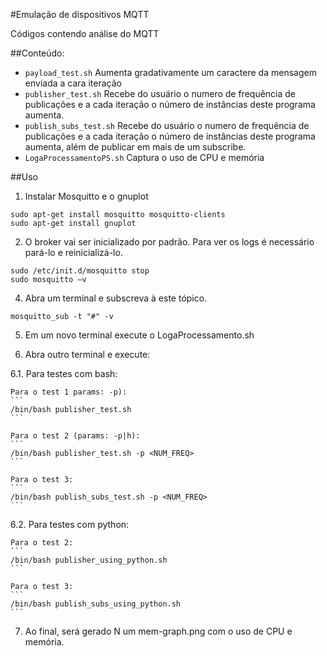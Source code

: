 #Emulação de dispositivos MQTT

Códigos contendo análise do MQTT

##Conteúdo:

- `payload_test.sh` Aumenta gradativamente um caractere da mensagem enviada a cara iteração
- `publisher_test.sh` Recebe do usuário o numero de frequência de publicações e a cada iteração o número de instâncias deste programa aumenta.
- `publish_subs_test.sh` Recebe do usuário o numero de frequência de publicações e a cada iteração o número de instâncias deste programa aumenta, além de publicar em mais de um subscribe.
- `LogaProcessamentoPS.sh` Captura o uso de CPU e memória


##Uso

1. Instalar  Mosquitto e o gnuplot
```
sudo apt-get install mosquitto mosquitto-clients
sudo apt-get install gnuplot
```

2. O broker vai ser inicializado por padrão.  Para ver os logs é necessário
pará-lo e reinicializá-lo.

```
sudo /etc/init.d/mosquitto stop
sudo mosquitto –v
```

4. Abra um terminal e subscreva à este tópico.

```
mosquitto_sub -t "#" -v
```

5. Em um novo terminal execute o LogaProcessamento.sh

6. Abra outro terminal e execute:

  6.1. Para testes com bash:

    Para o test 1 params: -p):
    ```
    /bin/bash publisher_test.sh
    ```

    Para o test 2 (params: -p|h):
    ```
    /bin/bash publisher_test.sh -p <NUM_FREQ>
    ```

    Para o test 3:
    ```
    /bin/bash publish_subs_test.sh -p <NUM_FREQ>
    ```

  6.2. Para testes com python:

    Para o test 2:
    ```
    /bin/bash publisher_using_python.sh
    ```

    Para o test 3:
    ```
    /bin/bash publish_subs_using_python.sh
    ```

7. Ao final, será gerado N um mem-graph.png com o uso de CPU e memória.
